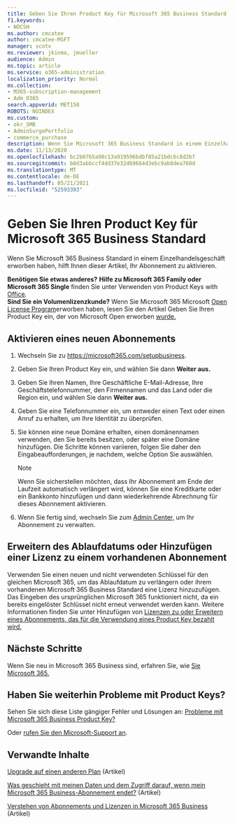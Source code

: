 ```yaml
---
title: Geben Sie Ihren Product Key für Microsoft 365 Business Standard
f1.keywords:
- NOCSH
ms.author: cmcatee
author: cmcatee-MSFT
manager: scotv
ms.reviewer: jkinma, jmueller
audience: Admin
ms.topic: article
ms.service: o365-administration
localization_priority: Normal
ms.collection:
- M365-subscription-management
- Adm_O365
search.appverid: MET150
ROBOTS: NOINDEX
ms.custom:
- okr_SMB
- AdminSurgePortfolio
- commerce_purchase
description: Wenn Sie Microsoft 365 Business Standard in einem Einzelhandelsgeschäft erworben haben, erfahren Sie, wie Sie den Product Key einlösen und Ihr Abonnement aktivieren.
ms.date: 11/13/2020
ms.openlocfilehash: bc2b07b5a98c13a919596bdbf85a21bdc6c8d2bf
ms.sourcegitcommit: b0d3abbccf4dd37e32d69664d3ebc9ab8dea760d
ms.translationtype: MT
ms.contentlocale: de-DE
ms.lasthandoff: 05/21/2021
ms.locfileid: "52593393"
---
```

# <a name="enter-your-product-key-for-microsoft-365-business-standard"></a>Geben Sie Ihren Product Key für Microsoft 365 Business Standard

Wenn Sie Microsoft 365 Business Standard in einem Einzelhandelsgeschäft erworben haben, hilft Ihnen dieser Artikel, Ihr Abonnement zu aktivieren.
  
 **Benötigen Sie etwas anderes?**
 **Hilfe zu Microsoft 365 Family oder Microsoft 365 Single** finden Sie unter Verwenden von Product Keys with [Office](https://support.microsoft.com/office/12a5763a-d45c-4685-8c95-a44500213759.aspx).  
 **Sind Sie ein Volumenlizenzkunde?** Wenn Sie Microsoft 365 Microsoft [Open License Program](https://go.microsoft.com/fwlink/p/?LinkID=613298)erworben haben, lesen Sie den Artikel Geben Sie Ihren Product Key ein, der von Microsoft Open erworben [wurde.](purchases-from-microsoft-open.md)
  
## <a name="activate-a-new-subscription"></a>Aktivieren eines neuen Abonnements

1. Wechseln Sie zu <a href="https://go.microsoft.com/fwlink/p/?LinkId=839911" target="_blank">https://microsoft365.com/setupbusiness</a>.

2. Geben Sie Ihren Product Key ein, und wählen Sie dann **Weiter aus.**

3. Geben Sie Ihren Namen, Ihre Geschäftliche E-Mail-Adresse, Ihre Geschäftstelefonnummer, den Firmennamen und das Land oder die Region ein, und wählen Sie dann **Weiter aus.**

4. Geben Sie eine Telefonnummer ein, um entweder einen Text oder einen Anruf zu erhalten, um Ihre Identität zu überprüfen.

5. Sie können eine neue Domäne erhalten, einen domänennamen verwenden, den Sie bereits besitzen, oder später eine Domäne hinzufügen. Die Schritte können variieren, folgen Sie daher den Eingabeaufforderungen, je nachdem, welche Option Sie auswählen.

    > [!NOTE]
    > Wenn Sie sicherstellen möchten, dass Ihr Abonnement am Ende der Laufzeit automatisch verlängert wird, können [](subscriptions/renew-your-subscription.md#turn-recurring-billing-off-or-on) Sie eine Kreditkarte oder ein Bankkonto hinzufügen und dann wiederkehrende Abrechnung für dieses Abonnement aktivieren.

6. Wenn Sie fertig sind, wechseln Sie zum <a href="https://go.microsoft.com/fwlink/p/?linkid=2024339" target="_blank">Admin Center,</a> um Ihr Abonnement zu verwalten.

## <a name="extend-the-expiration-date-or-add-a-license-to-an-existing-subscription"></a>Erweitern des Ablaufdatums oder Hinzufügen einer Lizenz zu einem vorhandenen Abonnement

Verwenden Sie einen neuen und nicht verwendeten Schlüssel für den gleichen Microsoft 365, um das Ablaufdatum zu verlängern oder ihrem vorhandenen Microsoft 365 Business Standard eine Lizenz hinzuzufügen. Das Eingeben des ursprünglichen Microsoft 365 funktioniert nicht, da ein bereits eingelöster Schlüssel nicht erneut verwendet werden kann. Weitere Informationen finden Sie unter Hinzufügen von [Lizenzen zu oder Erweitern eines Abonnements, das für die Verwendung eines Product Key bezahlt wird.](licenses/add-licenses-using-product-key.md)

## <a name="whats-next"></a>Nächste Schritte

Wenn Sie neu in Microsoft 365 Business sind, erfahren Sie, wie [Sie Microsoft 365.](../admin/setup/setup.md)
  
## <a name="still-having-trouble-with-product-keys"></a>Haben Sie weiterhin Probleme mit Product Keys?

Sehen Sie sich diese Liste gängiger Fehler und Lösungen an: [Probleme mit Microsoft 365 Business Product Key?](product-key-errors-and-solutions.md)
  
Oder [rufen Sie den Microsoft-Support an](../business-video/get-help-support.md).

## <a name="related-content"></a>Verwandte Inhalte

[Upgrade auf einen anderen Plan](./subscriptions/upgrade-to-different-plan.md) (Artikel)

[Was geschieht mit meinen Daten und dem Zugriff darauf, wenn mein Microsoft 365 Business-Abonnement endet?](./subscriptions/what-if-my-subscription-expires.md) (Artikel)

[Verstehen von Abonnements und Lizenzen in Microsoft 365 Business](./licenses/subscriptions-and-licenses.md) (Artikel)